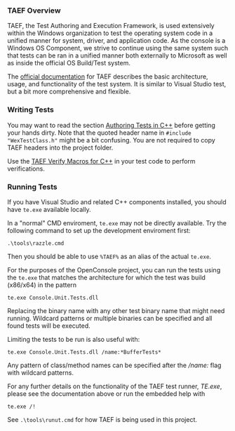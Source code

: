 ### TAEF Overview ###

TAEF, the Test Authoring and Execution Framework, is used extensively within the Windows organization to test the operating system code in a unified manner for system, driver, and application code. As the console is a Windows OS Component, we strive to continue using the same system such that tests can be ran in a unified manner both externally to Microsoft as well as inside the official OS Build/Test system.

The [official documentation](https://msdn.microsoft.com/en-us/library/windows/hardware/hh439725\(v=vs.85\).aspx) for TAEF describes the basic architecture, usage, and functionality of the test system. It is similar to Visual Studio test, but a bit more comprehensive and flexible.

### Writing Tests

You may want to read the section [Authoring Tests in C++](https://docs.microsoft.com/en-us/windows-hardware/drivers/taef/authoring-tests-in-c--) before getting your hands dirty. Note that the quoted header name in `#include "WexTestClass.h"` might be a bit confusing. You are not required to copy TAEF headers into the project folder.

Use the [TAEF Verify Macros for C++](https://docs.microsoft.com/en-us/windows-hardware/drivers/taef/verify) in your test code to perform verifications.

### Running Tests

If you have Visual Studio and related C++ components installed, you should have `te.exe` available locally.

In a "normal" CMD enviroment, `te.exe` may not be directly available. Try the following command to set up the development enviroment first:

```shell
.\tools\razzle.cmd
```

Then you should be able to use `%TAEF%` as an alias of the actual `te.exe`.

For the purposes of the OpenConsole project, you can run the tests using the `te.exe` that matches the architecture for which the test was build (x86/x64) in the pattern

	te.exe Console.Unit.Tests.dll

Replacing the binary name with any other test binary name that might need running. Wildcard patterns or multiple binaries can be specified and all found tests will be executed.

Limiting the tests to be run is also useful with:

	te.exe Console.Unit.Tests.dll /name:*BufferTests*

Any pattern of class/method names can be specified after the */name:* flag with wildcard patterns.

For any further details on the functionality of the TAEF test runner, *TE.exe*, please see the documentation above or run the embedded help with

	te.exe /!

See `.\tools\runut.cmd` for how TAEF is being used in this project.
